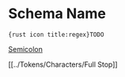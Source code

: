 # Schema Name

`{rust icon title:regex}TODO`

[Semicolon](../Tokens/Characters/Semicolon.md)

[[../Tokens/Characters/Full Stop]]

